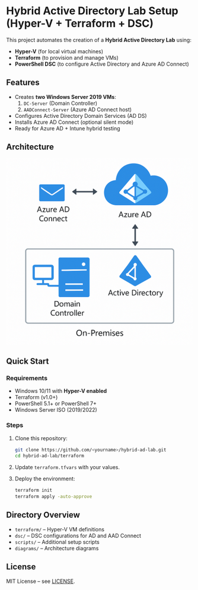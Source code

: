 
# Hybrid Active Directory Lab Setup (Hyper-V + Terraform + DSC)

This project automates the creation of a **Hybrid Active Directory Lab** using:
- **Hyper-V** (for local virtual machines)
- **Terraform** (to provision and manage VMs)
- **PowerShell DSC** (to configure Active Directory and Azure AD Connect)

## Features
- Creates **two Windows Server 2019 VMs**:
  1. `DC-Server` (Domain Controller)
  2. `AADConnect-Server` (Azure AD Connect host)
- Configures Active Directory Domain Services (AD DS)
- Installs Azure AD Connect (optional silent mode)
- Ready for Azure AD + Intune hybrid testing

## Architecture
![Hybrid Architecture](/architecture/diagrams/HybridAD-Architecture.png)

## Quick Start
### Requirements
- Windows 10/11 with **Hyper-V enabled**
- Terraform (v1.0+)
- PowerShell 5.1+ or PowerShell 7+
- Windows Server ISO (2019/2022)

### Steps
1. Clone this repository:
   ```bash
   git clone https://github.com/<yourname>/hybrid-ad-lab.git
   cd hybrid-ad-lab/terraform
   ```

2. Update `terraform.tfvars` with your values.

3. Deploy the environment:
   ```bash
   terraform init
   terraform apply -auto-approve
   ```

## Directory Overview
- `terraform/` – Hyper-V VM definitions
- `dsc/` – DSC configurations for AD and AAD Connect
- `scripts/` – Additional setup scripts
- `diagrams/` – Architecture diagrams

## License
MIT License – see [LICENSE](LICENSE).
